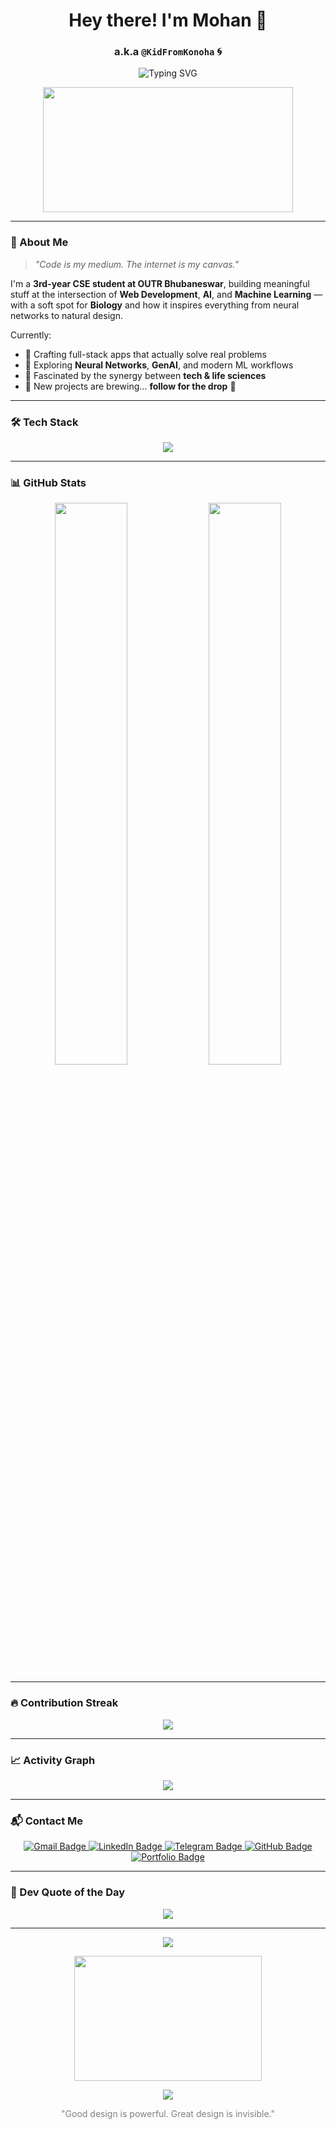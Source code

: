 <h1 align="center">Hey there! I'm Mohan 👋</h1>
<h3 align="center">a.k.a <code>@KidFromKonoha</code> 🌀</h3>

<p align="center">
  <img src="https://readme-typing-svg.demolab.com?font=Fira+Code&weight=500&pause=1000&center=true&width=600&lines=Code.+Create.+Conquer.;CS+Student+%7C+Web+Dev+%7C+Cloud+Explorer+%7C+AI+Rookie;Backend+Alchemist+%7C+Frontend+Stylist;Debugging+Ninja+%7C+Design+Dreamer;Here+to+build+the+next+cool+thing+..." alt="Typing SVG" />
</p>

<p align="center">
  <img src="https://media.giphy.com/media/v1.Y2lkPTc5MGI3NjExeTE5eWVqanZhdjBqdXA1ejV1cGR3MjQxNGlxZmt0emd1aHdlOHVqNiZlcD12MV9naWZzX3NlYXJjaCZjdD1n/78XCFBGOlS6keY1Bil/giphy.gif" width="400" height="200" />
</p>

---

### 🧠 About Me  
> _"Code is my medium. The internet is my canvas."_  

I'm a **3rd-year CSE student at OUTR Bhubaneswar**, building meaningful stuff at the intersection of **Web Development**, **AI**, and **Machine Learning** — with a soft spot for **Biology** and how it inspires everything from neural networks to natural design.

Currently:
- 🔧 Crafting full-stack apps that actually solve real problems  
- 🧠 Exploring **Neural Networks**, **GenAI**, and modern ML workflows  
- 🧬 Fascinated by the synergy between **tech & life sciences**  
- 🚧 New projects are brewing... **follow for the drop** 👀  



---

### 🛠️ Tech Stack
<p align="center">
  <img src="https://skillicons.dev/icons?i=cpp,py,js,ts,html,css,nodejs,react,tailwind,express,mongodb,firebase,mysql,vercel,git,github,vscode,figma,linux&perline=8" />
</p>

---

### 📊 GitHub Stats
<p align="center">
  <img src="https://github-readme-stats.vercel.app/api?username=KidFromKonoha&show_icons=true&theme=tokyonight&hide_border=true" width="48%" />
  <img src="https://github-readme-stats.vercel.app/api/top-langs/?username=KidFromKonoha&layout=compact&theme=radical&hide_border=true" width="48%" />
</p>

---

### 🔥 Contribution Streak
<p align="center">
  <img src="https://github-readme-streak-stats.herokuapp.com/?user=KidFromKonoha&theme=tokyonight&hide_border=true" />
</p>

---

### 📈 Activity Graph
<p align="center">
  <img src="https://github-readme-activity-graph.vercel.app/graph?username=KidFromKonoha&theme=tokyo-night&area=true&hide_border=true&radius=10&custom_title=⚡%20Code.%20Debug.%20Deploy.%20Repeat." />
</p>


---


### 📬 Contact Me

<p align="center">
  <a href="mailto:mohanre31@gmail.com">
    <img src="https://img.shields.io/badge/Gmail-D14836?style=for-the-badge&logo=gmail&logoColor=white" alt="Gmail Badge"/>
  </a>
  <a href="https://www.linkedin.com/in/mohan-reddy-4030a7301/">
    <img src="https://img.shields.io/badge/LinkedIn-0A66C2?style=for-the-badge&logo=linkedin&logoColor=white" alt="LinkedIn Badge"/>
  </a>
  <a href="https://t.me/KidFromKonoha">
    <img src="https://img.shields.io/badge/Telegram-26A5E4?style=for-the-badge&logo=telegram&logoColor=white" alt="Telegram Badge"/>
  </a>
  <a href="https://github.com/KidFromKonoha">
    <img src="https://img.shields.io/badge/GitHub-100000?style=for-the-badge&logo=github&logoColor=white" alt="GitHub Badge"/>
  </a>
  <a href="https://portfolio-mohan-reddy.vercel.app/">
    <img src="https://img.shields.io/badge/Portfolio-111111?style=for-the-badge&logo=vercel&logoColor=white" alt="Portfolio Badge"/>
  </a>
</p>



---

### 🧠 Dev Quote of the Day
<p align="center">
  <img src="https://quotes-github-readme.vercel.app/api?type=horizontal&theme=radical" />
</p>

---

<p align="center">
  <img src="https://komarev.com/ghpvc/?username=KidFromKonoha&color=yellow" />
</p>

<p align="center">
  <img src="https://media.giphy.com/media/v1.Y2lkPTc5MGI3NjExODFiajRuZm91bDFpbWpjeXFsaXUwNzdiNXJ2OGxsbjl4Ymw5Nml4cSZlcD12MV9naWZzX3NlYXJjaCZjdD1n/wwg1suUiTbCY8H8vIA/giphy.gif" width="300" height="200" />
</p>

<p align="center">
  <img src="https://capsule-render.vercel.app/api?type=waving&color=gradient&height=120&section=footer"/>
</p>

<p align="center" style="color: gray;">
  "Good design is powerful. Great design is invisible."
</p>
